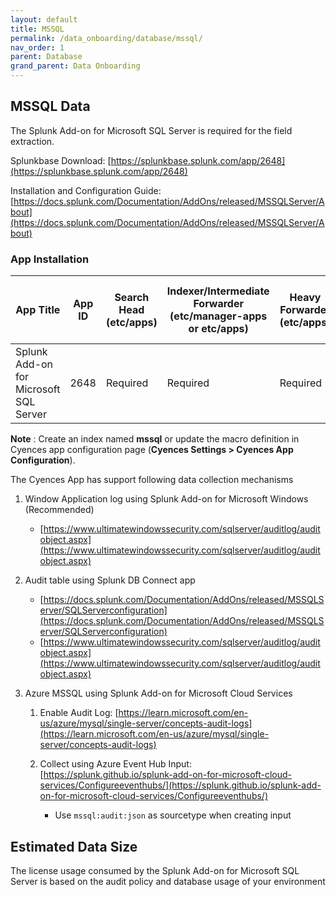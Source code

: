 ```yaml
---
layout: default
title: MSSQL
permalink: /data_onboarding/database/mssql/
nav_order: 1
parent: Database 
grand_parent: Data Onboarding
---
```


## **MSSQL Data**

The Splunk Add-on for Microsoft SQL Server is required for the field extraction.

Splunkbase Download: 
[https://splunkbase.splunk.com/app/2648](https://splunkbase.splunk.com/app/2648)

Installation and Configuration Guide: 
[https://docs.splunk.com/Documentation/AddOns/released/MSSQLServer/About](https://docs.splunk.com/Documentation/AddOns/released/MSSQLServer/About)

### App Installation

| App Title | App ID |  Search Head (etc/apps) | Indexer/Intermediate Forwarder (etc/manager-apps or etc/apps) | Heavy Forwarder (etc/apps) | Server / UF / Deployment Server (etc/deployment-apps) | 
| --------- | ------ | ----------------------- | ------------------------------------------------------------- | -------------------------- | ----------------------------------------------------- |
| Splunk Add-on for Microsoft SQL Server | 2648 | Required | Required | Required | - |

**Note** : Create an index named **mssql** or update the macro definition in Cyences app configuration page (**Cyences Settings > Cyences App Configuration**).


The Cyences App has support following data collection mechanisms

1. Window Application log using Splunk Add-on for Microsoft Windows (Recommended)
    * [https://www.ultimatewindowssecurity.com/sqlserver/auditlog/auditobject.aspx](https://www.ultimatewindowssecurity.com/sqlserver/auditlog/auditobject.aspx)

2. Audit table using Splunk DB Connect app 
    * [https://docs.splunk.com/Documentation/AddOns/released/MSSQLServer/SQLServerconfiguration](https://docs.splunk.com/Documentation/AddOns/released/MSSQLServer/SQLServerconfiguration)
    * [https://www.ultimatewindowssecurity.com/sqlserver/auditlog/auditobject.aspx](https://www.ultimatewindowssecurity.com/sqlserver/auditlog/auditobject.aspx)

3. Azure MSSQL using Splunk Add-on for Microsoft Cloud Services

    1. Enable Audit Log: [https://learn.microsoft.com/en-us/azure/mysql/single-server/concepts-audit-logs](https://learn.microsoft.com/en-us/azure/mysql/single-server/concepts-audit-logs)

    2. Collect using Azure Event Hub Input: [https://splunk.github.io/splunk-add-on-for-microsoft-cloud-services/Configureeventhubs/](https://splunk.github.io/splunk-add-on-for-microsoft-cloud-services/Configureeventhubs/)

        * Use `mssql:audit:json` as sourcetype when creating input


## Estimated Data Size

The license usage consumed by the Splunk Add-on for Microsoft SQL Server is based on the audit policy and database usage of your environment